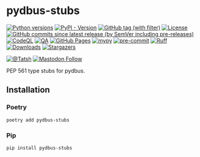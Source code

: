 # pydbus-stubs

[![Python versions](https://img.shields.io/pypi/pyversions/pydbus-stubs.svg?color=blue&logo=python&logoColor=white)](https://www.python.org/)
[![PyPI - Version](https://img.shields.io/pypi/v/pydbus-stubs)](https://pypi.org/project/pydbus-stubs/)
[![GitHub tag (with filter)](https://img.shields.io/github/v/tag/Tatsh/pydbus-stubs)](https://github.com/Tatsh/pydbus-stubs/tags)
[![License](https://img.shields.io/github/license/Tatsh/pydbus-stubs)](https://github.com/Tatsh/pydbus-stubs/blob/master/LICENSE.txt)
[![GitHub commits since latest release (by SemVer including pre-releases)](https://img.shields.io/github/commits-since/Tatsh/pydbus-stubs/v0.0.3/master)](https://github.com/Tatsh/pydbus-stubs/compare/v0.0.3...master)
[![CodeQL](https://github.com/Tatsh/pydbus-stubs/actions/workflows/codeql.yml/badge.svg)](https://github.com/Tatsh/pydbus-stubs/actions/workflows/codeql.yml)
[![QA](https://github.com/Tatsh/pydbus-stubs/actions/workflows/qa.yml/badge.svg)](https://github.com/Tatsh/pydbus-stubs/actions/workflows/qa.yml)
[![GitHub Pages](https://github.com/Tatsh/pydbus-stubs/actions/workflows/pages/pages-build-deployment/badge.svg)](https://tatsh.github.io/pydbus-stubs/)
[![mypy](https://www.mypy-lang.org/static/mypy_badge.svg)](http://mypy-lang.org/)
[![pre-commit](https://img.shields.io/badge/pre--commit-enabled-brightgreen?logo=pre-commit&logoColor=white)](https://github.com/pre-commit/pre-commit)
[![Ruff](https://img.shields.io/endpoint?url=https://raw.githubusercontent.com/astral-sh/ruff/main/assets/badge/v2.json)](https://github.com/astral-sh/ruff)
[![Downloads](https://static.pepy.tech/badge/pydbus-stubs/month)](https://pepy.tech/project/pydbus-stubs)
[![Stargazers](https://img.shields.io/github/stars/Tatsh/pydbus-stubs?logo=github&style=flat)](https://github.com/Tatsh/pydbus-stubs/stargazers)

[![@Tatsh](https://img.shields.io/badge/dynamic/json?url=https%3A%2F%2Fpublic.api.bsky.app%2Fxrpc%2Fapp.bsky.actor.getProfile%2F%3Factor%3Ddid%3Aplc%3Auq42idtvuccnmtl57nsucz72%26query%3D%24.followersCount%26style%3Dsocial%26logo%3Dbluesky%26label%3DFollow%2520%40Tatsh&query=%24.followersCount&style=social&logo=bluesky&label=Follow%20%40Tatsh)](https://bsky.app/profile/Tatsh.bsky.social)
[![Mastodon Follow](https://img.shields.io/mastodon/follow/109370961877277568?domain=hostux.social&style=social)](https://hostux.social/@Tatsh)

PEP 561 type stubs for pydbus.

## Installation

### Poetry

```shell
poetry add pydbus-stubs
```

### Pip

```shell
pip install pydbus-stubs
```
